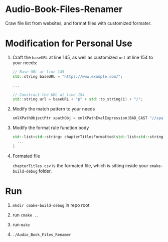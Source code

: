 # Audio-Book-Files-Renamer
Craw file list from websites, and format files with customized formater.

# Modification for Personal Use
  
  1. Craft the `baseURL` at line 145, as well as customized `url` at line 154 to your needs:
     ```cpp
     // Base URL at line 145
     std::string baseURL = "https://www.example.com/";

     ...

     // Construct the URL at line 154
     std::string url = baseURL + "p" + std::to_string(i) + "/";
     ```
  
  2. Modify the match pattern to your needs
     ```cpp
     xmlXPathObjectPtr xpathObj = xmlXPathEvalExpression(BAD_CAST "//span[@class='title Mi_']", xpathCtx);
     ```
  
  3. Modify the format rule function body
     ```cpp
     std::list<std::string> chapterTitlesFormatted(std::list<std::string>& chapterTitleList) {
       ...
     }
     ```
  
  4. Formated file

      `chapterTitles.csv` is the formated file, which is sitting inside your `cmake-build-debug` folder.
# Run
  
  1. `mkdir cmake-build-debug` in repo root
  
  2. run `cmake ..`
  
  3. run `make`
  
  4. `./Audio_Book_Files_Renamer`
